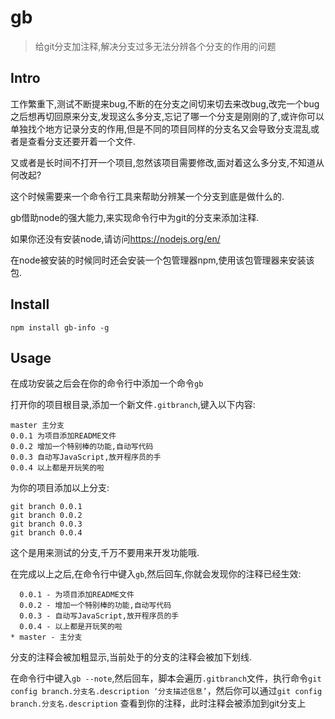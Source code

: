 # gb

> 给git分支加注释,解决分支过多无法分辨各个分支的作用的问题

## Intro

工作繁重下,测试不断提来bug,不断的在分支之间切来切去来改bug,改完一个bug之后想再切回原来分支,发现这么多分支,忘记了哪一个分支是刚刚的了,或许你可以单独找个地方记录分支的作用,但是不同的项目同样的分支名又会导致分支混乱或者是查看分支还要开着一个文件.

又或者是长时间不打开一个项目,忽然该项目需要修改,面对着这么多分支,不知道从何改起?

这个时候需要来一个命令行工具来帮助分辨某一个分支到底是做什么的.

gb借助node的强大能力,来实现命令行中为git的分支来添加注释.

如果你还没有安装node,请访问<https://nodejs.org/en/>

在node被安装的时候同时还会安装一个包管理器npm,使用该包管理器来安装该包.

## Install

```shell
npm install gb-info -g
```

## Usage

在成功安装之后会在你的命令行中添加一个命令`gb`

打开你的项目根目录,添加一个新文件`.gitbranch`,键入以下内容:

    master 主分支
    0.0.1 为项目添加README文件
    0.0.2 增加一个特别棒的功能,自动写代码
    0.0.3 自动写JavaScript,放开程序员的手
    0.0.4 以上都是开玩笑的啦

为你的项目添加以上分支:

    git branch 0.0.1
    git branch 0.0.2
    git branch 0.0.3
    git branch 0.0.4

这个是用来测试的分支,千万不要用来开发功能哦.

在完成以上之后,在命令行中键入`gb`,然后回车,你就会发现你的注释已经生效:

      0.0.1 - 为项目添加README文件
      0.0.2 - 增加一个特别棒的功能,自动写代码
      0.0.3 - 自动写JavaScript,放开程序员的手
      0.0.4 - 以上都是开玩笑的啦
    * master - 主分支

分支的注释会被加粗显示,当前处于的分支的注释会被加下划线.

在命令行中键入`gb --note`,然后回车，脚本会遍历`.gitbranch`文件，执行命令`git config branch.分支名.description ‘分支描述信息’`，然后你可以通过`git config branch.分支名.description` 查看到你的注释，此时注释会被添加到git分支上
